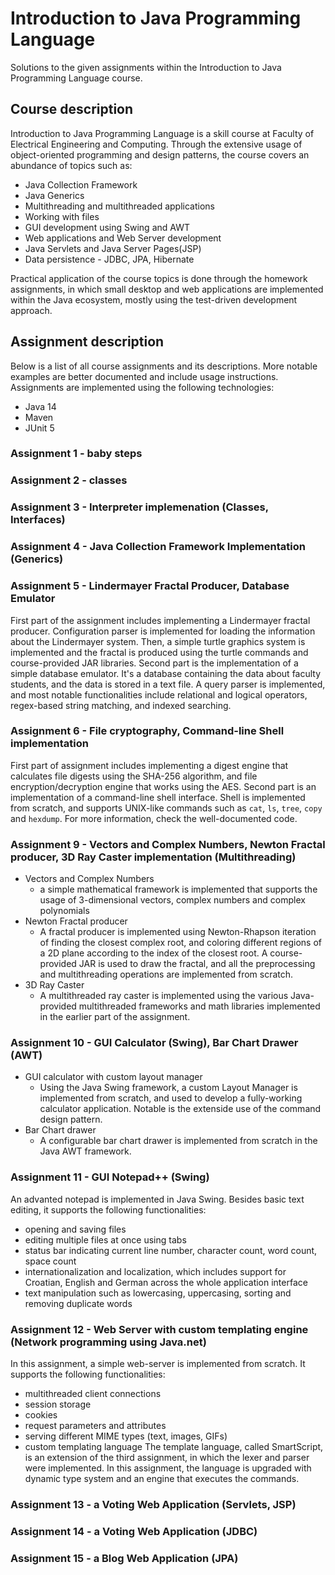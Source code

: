 # Introduction to Java Programming Language

Solutions to the given assignments within the Introduction to Java Programming Language course.

## Course description

Introduction to Java Programming Language is a skill course at Faculty of Electrical Engineering and Computing. Through the extensive usage of object-oriented programming and design patterns, the course covers an abundance of topics such as:
- Java Collection Framework
- Java Generics
- Multithreading and multithreaded applications
- Working with files
- GUI development using Swing and AWT
- Web applications and Web Server development
- Java Servlets and Java Server Pages(JSP)
- Data persistence - JDBC, JPA, Hibernate

Practical application of the course topics is done through the homework assignments, in which small desktop and web applications are implemented within the Java ecosystem, mostly using the test-driven development approach.

## Assignment description
Below is a list of all course assignments and its descriptions. More notable examples are better documented and include usage instructions. Assignments are implemented using the following technologies:
- Java 14
- Maven
- JUnit 5

### Assignment 1 - baby steps

### Assignment 2 - classes

### Assignment 3 - Interpreter implemenation (Classes, Interfaces)

### Assignment 4 - Java Collection Framework Implementation (Generics)

### Assignment 5 - Lindermayer Fractal Producer, Database Emulator
First part of the assignment includes implementing a Lindermayer fractal producer. Configuration parser is implemented for loading the information about the Lindermayer system. Then, a simple turtle graphics system is implemented and the fractal is produced using the turtle commands and course-provided JAR libraries.
Second part is the implementation of a simple database emulator. It's a database containing the data about faculty students, and the data is stored in a text file.  A query parser is implemented, and most notable functionalities include relational and logical operators, regex-based string matching, and indexed searching.

### Assignment 6 - File cryptography, Command-line Shell implementation
First part of assignment includes implementing a digest engine that calculates file digests using the SHA-256 algorithm, and file encryption/decryption engine that works using the AES.
Second part is an implementation of a command-line shell interface. Shell is implemented from scratch, and supports UNIX-like commands such as `cat`, `ls`, `tree`, `copy` and `hexdump`. For more information, check the well-documented code. 

### Assignment 9 - Vectors and Complex Numbers, Newton Fractal producer, 3D Ray Caster implementation (Multithreading)
- Vectors and Complex Numbers
  - a simple mathematical framework is implemented that supports the usage of 3-dimensional vectors, complex numbers and complex polynomials
- Newton Fractal producer 
  - A fractal producer is implemented using Newton-Rhapson iteration of finding the closest complex root, and coloring different regions of a 2D plane according to the index of the closest root. A course-provided JAR is used to draw the fractal, and all the preprocessing and multithreading operations are implemented from scratch.
- 3D Ray Caster
  - A multithreaded ray caster is implemented using the various Java-provided multithreaded frameworks and math libraries implemented in the earlier part of the assignment.    

### Assignment 10 - GUI Calculator (Swing), Bar Chart Drawer (AWT)
- GUI calculator with custom layout manager
  - Using the Java Swing framework, a custom Layout Manager is implemented from scratch, and used to develop a fully-working calculator application. Notable is the extenside use of the command design pattern.
- Bar Chart drawer
  - A configurable bar chart drawer is implemented from scratch in the Java AWT framework.

### Assignment 11 - GUI Notepad++ (Swing)
An advanted notepad is implemented in Java Swing. Besides basic text editing, it supports the following functionalities:
- opening and saving files
- editing multiple files at once using tabs
- status bar indicating current line number, character count, word count, space count
- internationalization and localization, which includes support for Croatian, English and German across the whole application interface
- text manipulation such as lowercasing, uppercasing, sorting and removing duplicate words

### Assignment 12 - Web Server with custom templating engine (Network programming using Java.net)
In this assignment, a simple web-server is implemented from scratch. It supports the following functionalities:
- multithreaded client connections
- session storage
- cookies
- request parameters and attributes
- serving different MIME types (text, images, GIFs)
- custom templating language
The template language, called SmartScript, is an extension of the third assignment, in which the lexer and parser were implemented. In this assignment, the language is upgraded with dynamic type system and an engine that executes the commands.
### Assignment 13 - a Voting Web Application (Servlets, JSP)

### Assignment 14 - a Voting Web Application (JDBC)

### Assignment 15 - a Blog Web Application (JPA)
